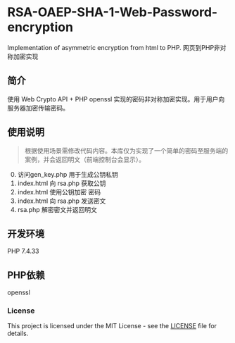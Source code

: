 # RSA-OAEP-SHA-1-Web-Password-encryption
Implementation of asymmetric encryption from html to PHP. 网页到PHP非对称加密实现

## 简介
使用 Web Crypto API + PHP openssl 实现的密码非对称加密实现。用于用户向服务器加密传输密码。

## 使用说明
> 根据使用场景需修改代码内容。本库仅为实现了一个简单的密码至服务端的案例，并会返回明文（前端控制台会显示）。

0. 访问gen_key.php 用于生成公钥私钥
1. index.html 向 rsa.php 获取公钥
2. index.html 使用公钥加密 密码
3. index.html 向 rsa.php 发送密文
4. rsa.php 解密密文并返回明文

## 开发环境
PHP 7.4.33

## PHP依赖
openssl

### License
This project is licensed under the MIT License - see the [LICENSE](LICENSE) file for details.
